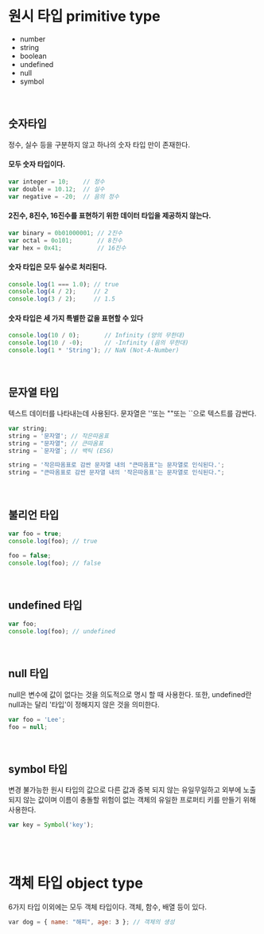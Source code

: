 # 원시 타입 primitive type
- number
- string
- boolean
- undefined
- null
- symbol


<br/>


## 숫자타입 
정수, 실수 등을 구분하지 않고 하나의 숫자 타입 만이 존재한다. 
#### 모두 숫자 타입이다.
```javascript
var integer = 10;    // 정수
var double = 10.12;  // 실수
var negative = -20;  // 음의 정수
```
#### 2진수, 8진수, 16진수를 표현하기 위한 데이터 타입을 제공하지 않는다.
```javascript
var binary = 0b01000001; // 2진수
var octal = 0o101;       // 8진수
var hex = 0x41;          // 16진수
```

#### 숫자 타입은 모두 실수로 처리된다.
```javascript
console.log(1 === 1.0); // true
console.log(4 / 2);     // 2
console.log(3 / 2);     // 1.5
```

#### 숫자 타입은 세 가지 특별한 값을 표현할 수 있다
```javascript
console.log(10 / 0);       // Infinity (양의 무한대)
console.log(10 / -0);      // -Infinity (음의 무한대)
console.log(1 * 'String'); // NaN (Not-A-Number)
```


<br/>


## 문자열 타입
텍스트 데이터를 나타내는데 사용된다. 문자열은 ''또는 ""또는 ``으로 텍스트를 감싼다.
```javascript
var string;
string = '문자열'; // 작은따옴표
string = "문자열"; // 큰따옴표
string = `문자열`; // 백틱 (ES6)

string = '작은따옴표로 감싼 문자열 내의 "큰따옴표"는 문자열로 인식된다.';
string = "큰따옴표로 감싼 문자열 내의 '작은따옴표'는 문자열로 인식된다.";
```


<br/>


## 불리언 타입
```javascript
var foo = true;
console.log(foo); // true

foo = false;
console.log(foo); // false
```

<br/>



## undefined 타입
```javascript
var foo;
console.log(foo); // undefined
```


<br/>


## null 타입
null은 변수에 값이 없다는 것을 의도적으로 명시 할 때 사용한다. 또한, undefined란 null과는 달리 '타입'이 정해지지 않은 것을 의미한다.
```javascript
var foo = 'Lee';
foo = null;
```


<br/>


## symbol 타입
변경 불가능한 원시 타입의 값으로 다른 값과 중복 되지 않는 유일무일하고 외부에 노출되지 않는 값이며 이름이 충돌할 위험이 없는 객체의 유일한 프로퍼티 키를 만들기 위해 사용한다.
```javascript
var key = Symbol('key');
```


<br/><br/>


# 객체 타입 object type
6가지 타입 이외에는 모두 객체 타입이다. 객체, 함수, 배열 등이 있다.
```javascript
var dog = { name: "해피", age: 3 }; // 객체의 생성
```
